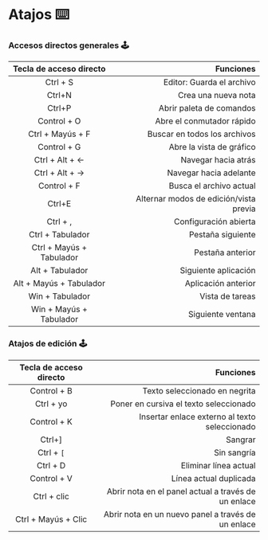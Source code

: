 # Atajos ⌨️
### Accesos directos generales 🕹️
Tecla de acceso directo | Funciones
:-----------------:|-----------------:
Ctrl + S|Editor: Guarda el archivo
Ctrl+N| Crea una nueva nota
Ctrl+P| Abrir paleta de comandos
Control + O | Abre el conmutador rápido
Ctrl + Mayús + F | Buscar en todos los archivos
Control + G | Abre la vista de gráfico
Ctrl + Alt + ← | Navegar hacia atrás
Ctrl + Alt + → | Navegar hacia adelante
Control + F | Busca el archivo actual
Ctrl+E | Alternar modos de edición/vista previa
Ctrl + , | Configuración abierta
Ctrl + Tabulador | Pestaña siguiente
Ctrl + Mayús + Tabulador | Pestaña anterior
Alt + Tabulador | Siguiente aplicación
Alt + Mayús + Tabulador | Aplicación anterior
Win + Tabulador | Vista de tareas
Win + Mayús + Tabulador | Siguiente ventana

### Atajos de edición 🕹️

Tecla de acceso directo | Funciones
:-----------------:|-----------------:
Control + B | Texto seleccionado en negrita
Ctrl + yo | Poner en cursiva el texto seleccionado
Control + K | Insertar enlace externo al texto seleccionado
Ctrl+] | Sangrar
Ctrl + `[` | Sin sangría
Ctrl + D | Eliminar línea actual
Control + V | Línea actual duplicada
Ctrl + clic | Abrir nota en el panel actual a través de un enlace	
Ctrl + Mayús + Clic | Abrir nota en un nuevo panel a través de un enlace


